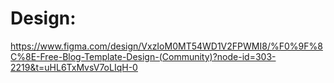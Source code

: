 # Design: 
https://www.figma.com/design/VxzIoM0MT54WD1V2FPWMI8/%F0%9F%8C%8E-Free-Blog-Template-Design-(Community)?node-id=303-2219&t=uHL6TxMvsV7oLIqH-0

